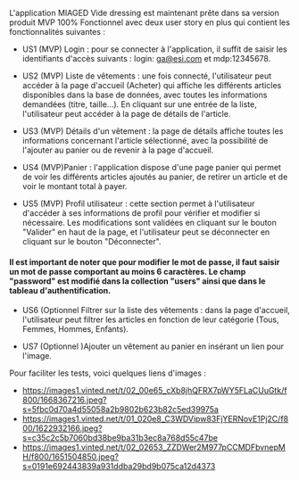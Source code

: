 
L'application MIAGED Vide dressing est maintenant prête dans sa version produit MVP 100% Fonctionnel avec deux user story en plus qui contient les fonctionnalités suivantes :

- US1 (MVP) Login : pour se connecter à l'application, il suffit de saisir les identifiants d'accès suivants : login: ga@esi.com et mdp:12345678.

- US2 (MVP) Liste de vêtements : une fois connecté, l'utilisateur peut accéder à la page d'accueil (Acheter) qui affiche les différents articles disponibles dans la base de données, avec toutes les informations demandées (titre, taille...). En cliquant sur une entrée de la liste, l'utilisateur peut accéder à la page de détails de l'article.

- US3 (MVP) Détails d'un vêtement : la page de détails affiche toutes les informations concernant l'article sélectionné, avec la possibilité de l'ajouter au panier ou de revenir à la page d'accueil.

- US4  (MVP)Panier : l'application dispose d'une page panier qui permet de voir les différents articles ajoutés au panier, de retirer un article et de voir le montant total à payer.

- US5  (MVP) Profil utilisateur : cette section permet à l'utilisateur d'accéder à ses informations de profil pour vérifier et modifier si nécessaire. Les modifications sont validées en cliquant sur le bouton "Valider" en haut de la page, et l'utilisateur peut se déconnecter en cliquant sur le bouton "Déconnecter". 

#### Il est important de noter que pour modifier le mot de passe, il faut saisir un mot de passe comportant au moins 6 caractères. Le champ "password" est modifié dans la collection "users" ainsi que dans le tableau d'authentification.

- US6 (Optionnel Filtrer sur la liste des vêtements : dans la page d'accueil, l'utilisateur peut filtrer les articles en fonction de leur catégorie (Tous, Femmes, Hommes, Enfants).

- US7 (Optionnel )Ajouter un vêtement au panier en insérant un lien pour l'image.

Pour faciliter les tests, voici quelques liens d'images :

 - https://images1.vinted.net/t/02_00e65_cXb8jhQFRX7pWY5FLaCUuGtk/f800/1668367216.jpeg?s=5fbc0d70a4d55058a2b9802b623b82c5ed39975a
 - https://images1.vinted.net/t/01_020e8_C3WDVipw83FjYERNovE1Pj2C/f800/1622932166.jpeg?s=c35c2c5b7060bd38be9ba31b3ec8a768d55c47be
 - https://images1.vinted.net/t/02_02653_ZZDWer2M977pCCMDFbvnepMH/f800/1651504850.jpeg?s=0191e692443839a931ddba29bd9b075ca12d4373
